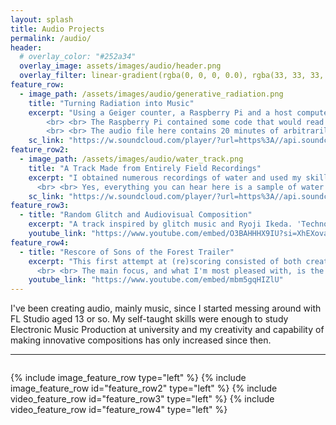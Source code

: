 ```yaml
---
layout: splash
title: Audio Projects
permalink: /audio/
header:
  # overlay_color: "#252a34"
  overlay_image: assets/images/audio/header.png
  overlay_filter: linear-gradient(rgba(0, 0, 0, 0.0), rgba(33, 33, 33, 1))
feature_row:
  - image_path: /assets/images/audio/generative_radiation.png
    title: "Turning Radiation into Music"
    excerpt: "Using a Geiger counter, a Raspberry Pi and a host computer and DAW (Digital Audio Workstation), I created ambient generative music that played in real-time.
		<br> <br> The Raspberry Pi contained some code that would read its GPIO pins (where the Geiger counter was connected to) and send a packet to another computer on the same network. This computer would then generate a random MIDI note from a selection for each packet, and send it to FL Studio via a virtual MIDI cable for driving audio plugins.
		<br> <br> The audio file here contains 20 minutes of arbitrarily-recorded audio."
    sc_link: "https://w.soundcloud.com/player/?url=https%3A//api.soundcloud.com/tracks/2020768049%3Fsecret_token%3Ds-iE4pbQhFO0h&color=%23ff5500&auto_play=false&hide_related=true&show_comments=false&show_user=false&show_reposts=false&show_teaser=false"
feature_row2:
  - image_path: /assets/images/audio/water_track.png
    title: "A Track Made from Entirely Field Recordings"
    excerpt: "I obtained numerous recordings of water and used my skills in sound design and sample manipulation to create a cohesive, melodic track.
	  <br> <br> Yes, everything you can hear here is a sample of water I recorded, such as rain, dripping, streams, waterfalls and ocean waves."
    sc_link: "https://w.soundcloud.com/player/?url=https%3A//api.soundcloud.com/tracks/2030992012%3Fsecret_token%3Ds-scXKJ1a6gaQ&color=%23ff5500&auto_play=false&hide_related=false&show_comments=true&show_user=true&show_reposts=false&show_teaser=true"
feature_row3:
  - title: "Random Glitch and Audiovisual Composition"
    excerpt: "A track inspired by glitch music and Ryoji Ikeda. 'Technological' sounds like sine tones and clicks were used in combination with a system I made in FL Studio that would apply various glitch effects according to randomly-generated MIDI. Visuals were added that were synced automatically to these effects using ZGameEditor Visualizer."
    youtube_link: "https://www.youtube.com/embed/O3BAHHHX9IU?si=XhEXovafXMkEGgoD"
feature_row4:
  - title: "Rescore of Sons of the Forest Trailer"
    excerpt: "This first attempt at (re)scoring consisted of both creating new music for the trailer and adding new gameplay sound effects. The latter are mostly well-edited and well-placed royalty-free sound effects but there are a few of my own recordings in there too.
	  <br> <br> The main focus, and what I'm most pleased with, is the music, which I think fits the trailer far better than the original music which is more synthwave-styled."
    youtube_link: "https://www.youtube.com/embed/mbm5gqHIZlU"
---
```

I've been creating audio, mainly music, since I started messing around with FL Studio aged 13 or so. My self-taught skills were enough to study Electronic Music Production at university and my creativity and capability of making innovative compositions has only increased since then.
<hr style="margin-bottom: 2em">
{% include image_feature_row type="left" %} 
{% include image_feature_row id="feature_row2" type="left" %}
{% include video_feature_row id="feature_row3" type="left" %}
{% include video_feature_row id="feature_row4" type="left" %}